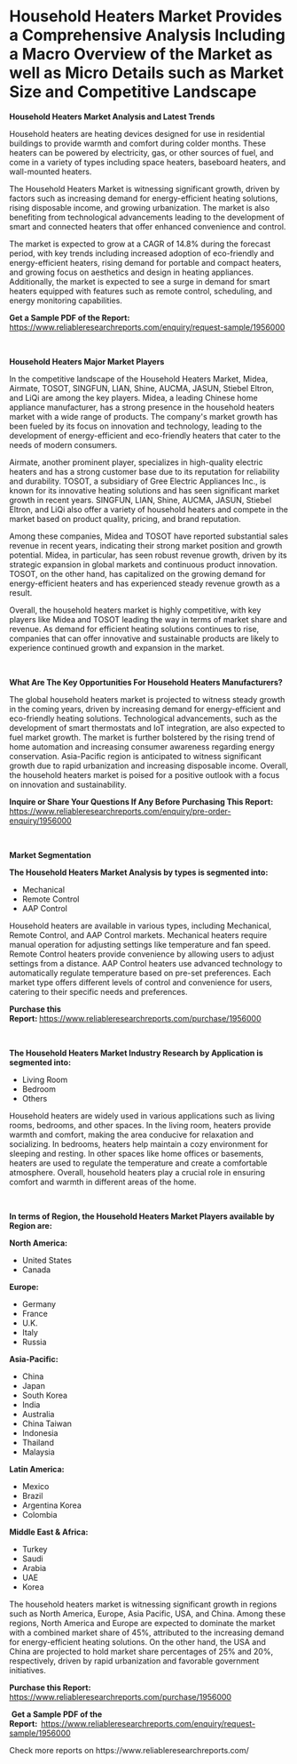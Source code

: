 <p><h1>Household Heaters Market Provides a Comprehensive Analysis Including a Macro Overview of the Market as well as Micro Details such as Market Size and Competitive Landscape</h1></p><p><strong>Household Heaters Market Analysis and Latest Trends</strong></p>
<p><p>Household heaters are heating devices designed for use in residential buildings to provide warmth and comfort during colder months. These heaters can be powered by electricity, gas, or other sources of fuel, and come in a variety of types including space heaters, baseboard heaters, and wall-mounted heaters.</p><p>The Household Heaters Market is witnessing significant growth, driven by factors such as increasing demand for energy-efficient heating solutions, rising disposable income, and growing urbanization. The market is also benefiting from technological advancements leading to the development of smart and connected heaters that offer enhanced convenience and control.</p><p>The market is expected to grow at a CAGR of 14.8% during the forecast period, with key trends including increased adoption of eco-friendly and energy-efficient heaters, rising demand for portable and compact heaters, and growing focus on aesthetics and design in heating appliances. Additionally, the market is expected to see a surge in demand for smart heaters equipped with features such as remote control, scheduling, and energy monitoring capabilities.</p></p>
<p><strong>Get a Sample PDF of the Report:&nbsp;</strong> <a href="https://www.reliableresearchreports.com/enquiry/request-sample/1956000">https://www.reliableresearchreports.com/enquiry/request-sample/1956000</a></p>
<p>&nbsp;</p>
<p><strong>Household Heaters Major Market Players</strong></p>
<p><p>In the competitive landscape of the Household Heaters Market, Midea, Airmate, TOSOT, SINGFUN, LIAN, Shine, AUCMA, JASUN, Stiebel Eltron, and LiQi are among the key players. Midea, a leading Chinese home appliance manufacturer, has a strong presence in the household heaters market with a wide range of products. The company's market growth has been fueled by its focus on innovation and technology, leading to the development of energy-efficient and eco-friendly heaters that cater to the needs of modern consumers.</p><p>Airmate, another prominent player, specializes in high-quality electric heaters and has a strong customer base due to its reputation for reliability and durability. TOSOT, a subsidiary of Gree Electric Appliances Inc., is known for its innovative heating solutions and has seen significant market growth in recent years. SINGFUN, LIAN, Shine, AUCMA, JASUN, Stiebel Eltron, and LiQi also offer a variety of household heaters and compete in the market based on product quality, pricing, and brand reputation.</p><p>Among these companies, Midea and TOSOT have reported substantial sales revenue in recent years, indicating their strong market position and growth potential. Midea, in particular, has seen robust revenue growth, driven by its strategic expansion in global markets and continuous product innovation. TOSOT, on the other hand, has capitalized on the growing demand for energy-efficient heaters and has experienced steady revenue growth as a result.</p><p>Overall, the household heaters market is highly competitive, with key players like Midea and TOSOT leading the way in terms of market share and revenue. As demand for efficient heating solutions continues to rise, companies that can offer innovative and sustainable products are likely to experience continued growth and expansion in the market.</p></p>
<p>&nbsp;</p>
<p><strong>What Are The Key Opportunities For Household Heaters Manufacturers?</strong></p>
<p><p>The global household heaters market is projected to witness steady growth in the coming years, driven by increasing demand for energy-efficient and eco-friendly heating solutions. Technological advancements, such as the development of smart thermostats and IoT integration, are also expected to fuel market growth. The market is further bolstered by the rising trend of home automation and increasing consumer awareness regarding energy conservation. Asia-Pacific region is anticipated to witness significant growth due to rapid urbanization and increasing disposable income. Overall, the household heaters market is poised for a positive outlook with a focus on innovation and sustainability.</p></p>
<p><strong>Inquire or Share Your Questions If Any Before Purchasing This Report:</strong> <a href="https://www.reliableresearchreports.com/enquiry/pre-order-enquiry/1956000">https://www.reliableresearchreports.com/enquiry/pre-order-enquiry/1956000</a></p>
<p>&nbsp;</p>
<p><strong>Market Segmentation</strong></p>
<p><strong>The Household Heaters Market Analysis by types is segmented into:</strong></p>
<p><ul><li>Mechanical</li><li>Remote Control</li><li>AAP Control</li></ul></p>
<p><p>Household heaters are available in various types, including Mechanical, Remote Control, and AAP Control markets. Mechanical heaters require manual operation for adjusting settings like temperature and fan speed. Remote Control heaters provide convenience by allowing users to adjust settings from a distance. AAP Control heaters use advanced technology to automatically regulate temperature based on pre-set preferences. Each market type offers different levels of control and convenience for users, catering to their specific needs and preferences.</p></p>
<p><strong>Purchase this Report:&nbsp;</strong><a href="https://www.reliableresearchreports.com/purchase/1956000">https://www.reliableresearchreports.com/purchase/1956000</a></p>
<p>&nbsp;</p>
<p><strong>The Household Heaters Market Industry Research by Application is segmented into:</strong></p>
<p><ul><li>Living Room</li><li>Bedroom</li><li>Others</li></ul></p>
<p><p>Household heaters are widely used in various applications such as living rooms, bedrooms, and other spaces. In the living room, heaters provide warmth and comfort, making the area conducive for relaxation and socializing. In bedrooms, heaters help maintain a cozy environment for sleeping and resting. In other spaces like home offices or basements, heaters are used to regulate the temperature and create a comfortable atmosphere. Overall, household heaters play a crucial role in ensuring comfort and warmth in different areas of the home.</p></p>
<p>&nbsp;</p>
<p><strong>In terms of Region, the Household Heaters Market Players available by Region are:</strong></p>
<p>
    <p> <strong> North America: </strong>
        <ul>
            <li>United States</li>
            <li>Canada</li>
        </ul>
        </p> 
    <p> <strong> Europe: </strong>
        <ul>
            <li>Germany</li>
            <li>France</li>
            <li>U.K.</li>
            <li>Italy</li>
            <li>Russia</li>
        </ul>
        </p> 
    <p> <strong> Asia-Pacific: </strong>
        <ul>
            <li>China</li>
            <li>Japan</li>
            <li>South Korea</li>
            <li>India</li>
            <li>Australia</li>
            <li>China Taiwan</li>
            <li>Indonesia</li>
            <li>Thailand</li>
            <li>Malaysia</li>
        </ul>
        </p> 
    <p> <strong> Latin America: </strong>
        <ul>
            <li>Mexico</li>
            <li>Brazil</li>
            <li>Argentina Korea</li>
            <li>Colombia</li>
        </ul>
        </p> 
    <p> <strong> Middle East & Africa: </strong>
        <ul>
            <li>Turkey</li>
            <li>Saudi</li>
            <li>Arabia</li>
            <li>UAE</li>
            <li>Korea</li>
        </ul>
    </p>
    </p>
<p><p>The household heaters market is witnessing significant growth in regions such as North America, Europe, Asia Pacific, USA, and China. Among these regions, North America and Europe are expected to dominate the market with a combined market share of 45%, attributed to the increasing demand for energy-efficient heating solutions. On the other hand, the USA and China are projected to hold market share percentages of 25% and 20%, respectively, driven by rapid urbanization and favorable government initiatives.</p></p>
<p><strong>Purchase this Report: </strong><a href="https://www.reliableresearchreports.com/purchase/1956000">https://www.reliableresearchreports.com/purchase/1956000</a></p>
<p>&nbsp;<strong>Get a Sample PDF of the Report:&nbsp;&nbsp;</strong><a href="https://www.reliableresearchreports.com/enquiry/request-sample/1956000">https://www.reliableresearchreports.com/enquiry/request-sample/1956000</a></p>
<p><strong></strong></p>
<p>Check more reports on https://www.reliableresearchreports.com/</p>